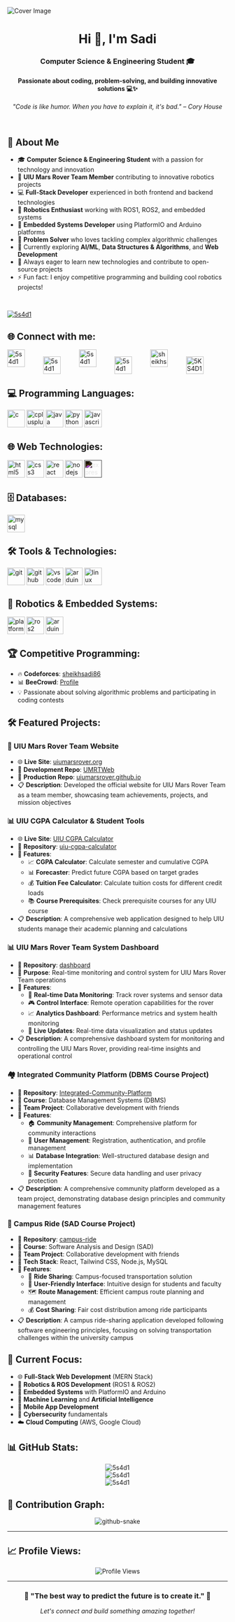 ![Cover Image](cover.jpg)

<h1 align="center">Hi 👋, I'm Sadi</h1>
<h3 align="center">Computer Science & Engineering Student 🎓</h3>
<h4 align="center">Passionate about coding, problem-solving, and building innovative solutions 💻✨</h4>

<p align="center">
  <em>"Code is like humor. When you have to explain it, it's bad." – Cory House</em>
</p>
<br>

## 🚀 About Me

- 🎓 **Computer Science & Engineering Student** with a passion for technology and innovation
- 🤖 **UIU Mars Rover Team Member** contributing to innovative robotics projects
- 💻 **Full-Stack Developer** experienced in both frontend and backend technologies
- 🔴 **Robotics Enthusiast** working with ROS1, ROS2, and embedded systems
- 🔌 **Embedded Systems Developer** using PlatformIO and Arduino platforms
- 🧠 **Problem Solver** who loves tackling complex algorithmic challenges
- 🌱 Currently exploring **AI/ML**, **Data Structures & Algorithms**, and **Web Development**
- 🎯 Always eager to learn new technologies and contribute to open-source projects
- ⚡ Fun fact: I enjoy competitive programming and building cool robotics projects!

<br>
<p align="left"> <a href="https://github.com/ryo-ma/github-profile-trophy"><img src="https://github-profile-trophy.vercel.app/?username=5s4d1" alt="5s4d1" /></a> </p>


## 🌐 Connect with me:
<p align="left">
  <a href="https://twitter.com/5s4d1" target="_blank"><img src="https://raw.githubusercontent.com/rahuldkjain/github-profile-readme-generator/master/src/images/icons/Social/twitter.svg" alt="5s4d1" height="40" width="40" /></a>
  <span style="margin-left: 30px;">&nbsp;</span>
  <a href="https://linkedin.com/in/5s4d1" target="_blank"><img align="center" src="https://raw.githubusercontent.com/rahuldkjain/github-profile-readme-generator/master/src/images/icons/Social/linked-in-alt.svg" alt="5s4d1" height="40" width="40" /></a>
  <span style="margin-left: 30px;">&nbsp;</span>
  <a href="https://fb.com/5s4d1" target="_blank"><img src="https://raw.githubusercontent.com/rahuldkjain/github-profile-readme-generator/master/src/images/icons/Social/facebook.svg" alt="5s4d1" height="40" width="40" /></a>
  <span style="margin-left: 30px;">&nbsp;</span>
  <a href="https://instagram.com/5s4d1" target="_blank"><img align="center" src="https://raw.githubusercontent.com/rahuldkjain/github-profile-readme-generator/master/src/images/icons/Social/instagram.svg" alt="5s4d1" height="40" width="40"/></a> 
  <span style="margin-left: 30px;">&nbsp;</span>
  <a href="https://codeforces.com/profile/sheikhsadi86" target="_blank"><img src="https://raw.githubusercontent.com/rahuldkjain/github-profile-readme-generator/master/src/images/icons/Social/codeforces.svg" alt="sheikhsadi86" height="40" width="40" /></a>
  <span style="margin-left: 30px;">&nbsp;</span>
  <a href="https://judge.beecrowd.com/en/users/statistics/822900" target="_blank"><img align="center" src="https://user-images.githubusercontent.com/80118217/182170124-b6e845a1-a252-40d9-8c60-8092911c4649.png" alt="5KS4D1" height="40" width="40" /></a>
</p>

## 💻 Programming Languages:
<p align="left"> 
  <a href="https://www.cprogramming.com/" target="_blank" rel="noreferrer"> <img src="https://raw.githubusercontent.com/devicons/devicon/master/icons/c/c-original.svg" alt="c" width="40" height="40"/></a> 
  <a href="https://www.w3schools.com/cpp/" target="_blank" rel="noreferrer"> <img src="https://raw.githubusercontent.com/devicons/devicon/master/icons/cplusplus/cplusplus-original.svg" alt="cplusplus" width="40" height="40"/></a>
  <a href="https://www.java.com" target="_blank" rel="noreferrer"> <img src="https://raw.githubusercontent.com/devicons/devicon/master/icons/java/java-original.svg" alt="java" width="40" height="40"/></a> 
  <a href="https://www.python.org" target="_blank" rel="noreferrer"> <img src="https://raw.githubusercontent.com/devicons/devicon/master/icons/python/python-original.svg" alt="python" width="40" height="40"/></a> 
  <a href="https://developer.mozilla.org/en-US/docs/Web/JavaScript" target="_blank" rel="noreferrer"> <img src="https://raw.githubusercontent.com/devicons/devicon/master/icons/javascript/javascript-original.svg" alt="javascript" width="40" height="40"/></a>
</p>

## 🌐 Web Technologies:
<p align="left">
  <a href="https://www.w3.org/html/" target="_blank" rel="noreferrer"> <img src="https://raw.githubusercontent.com/devicons/devicon/master/icons/html5/html5-original-wordmark.svg" alt="html5" width="40" height="40"/></a>
  <a href="https://www.w3schools.com/css/" target="_blank" rel="noreferrer"> <img src="https://raw.githubusercontent.com/devicons/devicon/master/icons/css3/css3-original-wordmark.svg" alt="css3" width="40" height="40"/></a>
  <a href="https://reactjs.org/" target="_blank" rel="noreferrer"> <img src="https://raw.githubusercontent.com/devicons/devicon/master/icons/react/react-original-wordmark.svg" alt="react" width="40" height="40"/></a>
  <a href="https://nodejs.org" target="_blank" rel="noreferrer"> <img src="https://raw.githubusercontent.com/devicons/devicon/master/icons/nodejs/nodejs-original-wordmark.svg" alt="nodejs" width="40" height="40"/></a>
  <a href="https://expressjs.com" target="_blank" rel="noreferrer"> <img src="https://raw.githubusercontent.com/devicons/devicon/master/icons/express/express-original.svg" alt="express" width="40" height="40" style="filter: invert(1);"/></a>
</p>

## 🗄️ Databases:
<p align="left">
  <a href="https://www.mysql.com/" target="_blank" rel="noreferrer"> <img src="https://raw.githubusercontent.com/devicons/devicon/master/icons/mysql/mysql-original-wordmark.svg" alt="mysql" width="40" height="40"/></a> 
  <!-- <a href="https://www.mongodb.com/" target="_blank" rel="noreferrer"> <img src="https://raw.githubusercontent.com/devicons/devicon/master/icons/mongodb/mongodb-original-wordmark.svg" alt="mongodb" width="40" height="40"/></a>
  <a href="https://www.postgresql.org" target="_blank" rel="noreferrer"> <img src="https://raw.githubusercontent.com/devicons/devicon/master/icons/postgresql/postgresql-original-wordmark.svg" alt="postgresql" width="40" height="40"/></a> -->
</p>

## 🛠️ Tools & Technologies:
<p align="left"> 
  <a href="https://git-scm.com/" target="_blank" rel="noreferrer"> <img align="center" src="https://www.vectorlogo.zone/logos/git-scm/git-scm-icon.svg" alt="git" width="40" height="40"/></a>
  <a href="https://github.com/" target="_blank" rel="noreferrer"> <img align="center" src="https://raw.githubusercontent.com/rahuldkjain/github-profile-readme-generator/master/src/images/icons/Social/github.svg" alt="github" width="40" height="40"/></a>
  <a href="https://code.visualstudio.com/" target="_blank" rel="noreferrer"> <img align="center" src="https://raw.githubusercontent.com/devicons/devicon/master/icons/vscode/vscode-original.svg" alt="vscode" width="40" height="40"/></a>
  <a href="https://www.arduino.cc/" target="_blank" rel="noreferrer"> <img align="center" src="https://cdn.worldvectorlogo.com/logos/arduino-1.svg" alt="arduino" width="40" height="40"/></a> 
  <a href="https://www.linux.org/" target="_blank" rel="noreferrer"> <img align="center" src="https://raw.githubusercontent.com/devicons/devicon/master/icons/linux/linux-original.svg" alt="linux" width="40" height="40"/></a>
</p>

## 🤖 Robotics & Embedded Systems:
<p align="left">
  <a href="https://platformio.org/" target="_blank" rel="noreferrer"> <img align="center" src="https://cdn.worldvectorlogo.com/logos/platformio.svg" alt="platformio" width="40" height="40"/></a>
  <a href="https://docs.ros.org/en/humble" target="_blank" rel="noreferrer"> <img align="center" src="https://upload.wikimedia.org/wikipedia/commons/b/bb/Ros_logo.svg" alt="ros2" width="40" height="40"/></a>
  <a href="https://www.arduino.cc/" target="_blank" rel="noreferrer"> <img align="center" src="https://cdn.worldvectorlogo.com/logos/arduino-1.svg" alt="arduino" width="40" height="40"/></a>
</p>

## 🏆 Competitive Programming:
- 🔥 **Codeforces**: [sheikhsadi86](https://codeforces.com/profile/sheikhsadi86)
- 📊 **BeeCrowd**: [Profile](https://judge.beecrowd.com/en/users/statistics/822900)
- 💡 Passionate about solving algorithmic problems and participating in coding contests

## 🛠️ Featured Projects:

### 🤖 UIU Mars Rover Team Website
- 🌐 **Live Site**: [uiumarsrover.org](https://uiumarsrover.org/)
- 📁 **Development Repo**: [UMRTWeb](https://github.com/5S4D1/UMRTWeb.git)
- 🚀 **Production Repo**: [uiumarsrover.github.io](https://github.com/uiumarsrover/uiumarsrover.github.io.git)
- 📋 **Description**: Developed the official website for UIU Mars Rover Team as a team member, showcasing team achievements, projects, and mission objectives

### 📊 UIU CGPA Calculator & Student Tools
- 🌐 **Live Site**: [UIU CGPA Calculator](https://5s4d1.github.io/uiu-cgpa-calculator/)
- 📁 **Repository**: [uiu-cgpa-calculator](https://github.com/5S4D1/uiu-cgpa-calculator)
- 🎯 **Features**:
  - 📈 **CGPA Calculator**: Calculate semester and cumulative CGPA
  - 📊 **Forecaster**: Predict future CGPA based on target grades
  - 💰 **Tuition Fee Calculator**: Calculate tuition costs for different credit loads
  - 📚 **Course Prerequisites**: Check prerequisite courses for any UIU course
- 📋 **Description**: A comprehensive web application designed to help UIU students manage their academic planning and calculations

### 📊 UIU Mars Rover Team System Dashboard
- 📁 **Repository**: [dashboard](https://github.com/5S4D1/dashboard.git)
- 🎯 **Purpose**: Real-time monitoring and control system for UIU Mars Rover Team operations
- 🔧 **Features**:
  - 📡 **Real-time Data Monitoring**: Track rover systems and sensor data
  - 🎮 **Control Interface**: Remote operation capabilities for the rover
  - 📈 **Analytics Dashboard**: Performance metrics and system health monitoring
  - 🔄 **Live Updates**: Real-time data visualization and status updates
- 📋 **Description**: A comprehensive dashboard system for monitoring and controlling the UIU Mars Rover, providing real-time insights and operational control

### 🏘️ Integrated Community Platform (DBMS Course Project)
- 📁 **Repository**: [Integrated-Community-Platform](https://github.com/badhon-dalbot/Integrated-Community-Platform.git)
- 🎯 **Course**: Database Management Systems (DBMS)
- 👥 **Team Project**: Collaborative development with friends
- 🔧 **Features**:
  - 🏠 **Community Management**: Comprehensive platform for community interactions
  - 👤 **User Management**: Registration, authentication, and profile management
  - 📊 **Database Integration**: Well-structured database design and implementation
  - 🔐 **Security Features**: Secure data handling and user privacy protection
- 📋 **Description**: A comprehensive community platform developed as a team project, demonstrating database design principles and community management features

### 🚗 Campus Ride (SAD Course Project)
- 📁 **Repository**: [campus-ride](https://github.com/badhon-dalbot/campus-ride.git)
- 🎯 **Course**: Software Analysis and Design (SAD)
- 👥 **Team Project**: Collaborative development with friends
- 🎡 **Tech Stack**: React, Tailwind CSS, Node.js, MySQL
- 🔧 **Features**:
  - 🚖 **Ride Sharing**: Campus-focused transportation solution
  - 📱 **User-Friendly Interface**: Intuitive design for students and faculty
  - 🗺️ **Route Management**: Efficient campus route planning and management
  - 💰 **Cost Sharing**: Fair cost distribution among ride participants
- 📋 **Description**: A campus ride-sharing application developed following software engineering principles, focusing on solving transportation challenges within the university campus

## 🚀 Current Focus:
- 🌐 **Full-Stack Web Development** (MERN Stack)
- 🤖 **Robotics & ROS Development** (ROS1 & ROS2)
- 🔌 **Embedded Systems** with PlatformIO and Arduino
- 🧠 **Machine Learning** and **Artificial Intelligence**
- 📱 **Mobile App Development**
- 🔐 **Cybersecurity** fundamentals
- ☁️ **Cloud Computing** (AWS, Google Cloud)

## 📊 GitHub Stats:

<div align="center">
  <img src="https://github-readme-stats.vercel.app/api/top-langs?username=5s4d1&show_icons=true&theme=radical&layout=compact" alt="5s4d1" />
</div>

<div align="center">
  <img src="https://github-readme-stats.vercel.app/api?username=5s4d1&show_icons=true&theme=radical" alt="5s4d1" />
</div>

<div align="center">
  <img src="https://github-readme-streak-stats.herokuapp.com/?user=5s4d1&theme=radical" alt="5s4d1" />
</div>

## 🐍 Contribution Graph:
<div align="center">
  <img src="https://github.com/5S4D1/5S4D1/assets/123616359/d1e242d6-3768-424a-a84d-5a443b8b959a" alt="github-snake" />
</div>

---

## 📈 Profile Views:
<div align="center">
  <img src="https://komarev.com/ghpvc/?username=5s4d1&style=for-the-badge&color=orange" alt="Profile Views"/>
</div>

---

<div align="center">
  <h3>💫 "The best way to predict the future is to create it." 💫</h3>
  <p><em>Let's connect and build something amazing together!</em></p>
</div>
